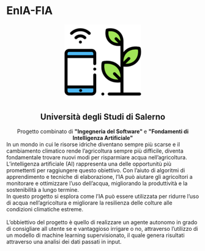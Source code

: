 # EnIA-FIA
<div align = "center">
<img src="logo_enia.png" alt="logo" width="200"/>
<h2>Università degli Studi di Salerno</h2>
Progetto combinato di <strong> "Ingegneria del Software" </strong> e <strong> "Fondamenti di Intelligenza Artificiale" </strong>
</div>
<div>
In un mondo in cui le risorse idriche diventano sempre più scarse e il cambiamento climatico rende l’agricoltura sempre più difficile, diventa fondamentale trovare nuovi modi per risparmiare acqua nell’agricoltura.<br>
L’intelligenza artificiale (AI) rappresenta una delle opportunitù più promettenti per raggiungere questo obiettivo. Con l’aiuto di algoritmi di apprendimento e tecniche di elaborazione, l’IA può aiutare gli agricoltori a monitorare e ottimizzare l’uso dell’acqua, migliorando la produttività e la sostenibilità a lungo termine.<br>
In questo progetto si esplora come l’IA può essere utilizzata per ridurre l’uso di acqua nell’agricoltura e migliorare la resilienza delle colture alle condizioni climatiche estreme.<br>
<br>
<span>
L’obbiettivo del progetto è quello di realizzare un agente autonomo in grado di consigliare all utente se e vantaggioso irrigare o no, attraverso l’utilizzo di un modello di machine learning supervisionato, il quale genera risultati attraverso una analisi dei dati passati in input.
</span>
</div>